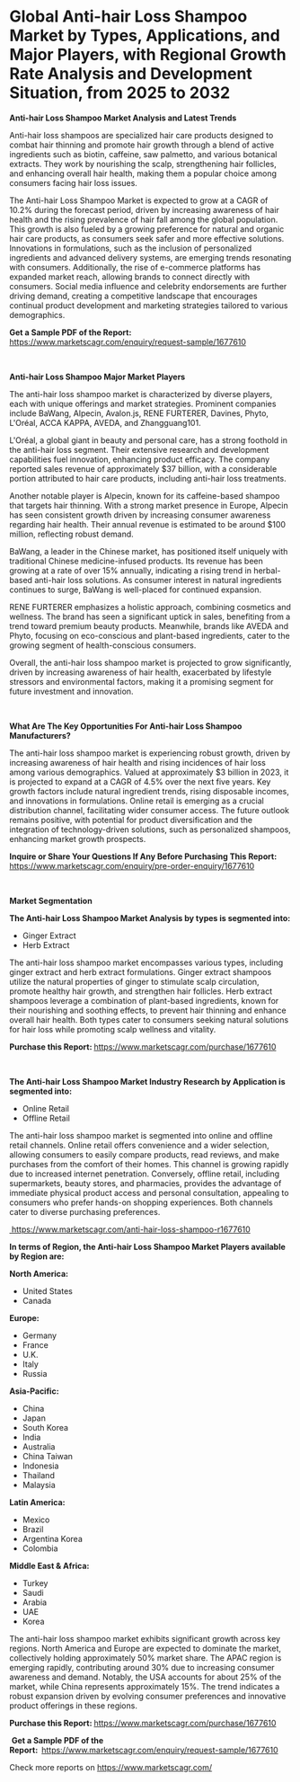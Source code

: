 <p><h1>Global Anti-hair Loss Shampoo Market by Types, Applications, and Major Players, with Regional Growth Rate Analysis and Development Situation, from 2025 to 2032</h1></p><p><strong>Anti-hair Loss Shampoo Market Analysis and Latest Trends</strong></p>
<p><p>Anti-hair loss shampoos are specialized hair care products designed to combat hair thinning and promote hair growth through a blend of active ingredients such as biotin, caffeine, saw palmetto, and various botanical extracts. They work by nourishing the scalp, strengthening hair follicles, and enhancing overall hair health, making them a popular choice among consumers facing hair loss issues.</p><p>The Anti-hair Loss Shampoo Market is expected to grow at a CAGR of 10.2% during the forecast period, driven by increasing awareness of hair health and the rising prevalence of hair fall among the global population. This growth is also fueled by a growing preference for natural and organic hair care products, as consumers seek safer and more effective solutions. Innovations in formulations, such as the inclusion of personalized ingredients and advanced delivery systems, are emerging trends resonating with consumers. Additionally, the rise of e-commerce platforms has expanded market reach, allowing brands to connect directly with consumers. Social media influence and celebrity endorsements are further driving demand, creating a competitive landscape that encourages continual product development and marketing strategies tailored to various demographics.</p></p>
<p><strong>Get a Sample PDF of the Report:&nbsp;</strong> <a href="https://www.marketscagr.com/enquiry/request-sample/1677610?utm_campaign=3192&utm_medium=2&utm_source=Github&utm_content=ia&utm_term=25032025&utm_id=anti-hair-loss-shampoo">https://www.marketscagr.com/enquiry/request-sample/1677610</a></p>
<p>&nbsp;</p>
<p><strong>Anti-hair Loss Shampoo Major Market Players</strong></p>
<p><p>The anti-hair loss shampoo market is characterized by diverse players, each with unique offerings and market strategies. Prominent companies include BaWang, Alpecin, Avalon.js, RENE FURTERER, Davines, Phyto, L'Oréal, ACCA KAPPA, AVEDA, and Zhangguang101. </p><p>L'Oréal, a global giant in beauty and personal care, has a strong foothold in the anti-hair loss segment. Their extensive research and development capabilities fuel innovation, enhancing product efficacy. The company reported sales revenue of approximately $37 billion, with a considerable portion attributed to hair care products, including anti-hair loss treatments.</p><p>Another notable player is Alpecin, known for its caffeine-based shampoo that targets hair thinning. With a strong market presence in Europe, Alpecin has seen consistent growth driven by increasing consumer awareness regarding hair health. Their annual revenue is estimated to be around $100 million, reflecting robust demand.</p><p>BaWang, a leader in the Chinese market, has positioned itself uniquely with traditional Chinese medicine-infused products. Its revenue has been growing at a rate of over 15% annually, indicating a rising trend in herbal-based anti-hair loss solutions. As consumer interest in natural ingredients continues to surge, BaWang is well-placed for continued expansion.</p><p>RENE FURTERER emphasizes a holistic approach, combining cosmetics and wellness. The brand has seen a significant uptick in sales, benefiting from a trend toward premium beauty products. Meanwhile, brands like AVEDA and Phyto, focusing on eco-conscious and plant-based ingredients, cater to the growing segment of health-conscious consumers.</p><p>Overall, the anti-hair loss shampoo market is projected to grow significantly, driven by increasing awareness of hair health, exacerbated by lifestyle stressors and environmental factors, making it a promising segment for future investment and innovation.</p></p>
<p>&nbsp;</p>
<p><strong>What Are The Key Opportunities For Anti-hair Loss Shampoo Manufacturers?</strong></p>
<p><p>The anti-hair loss shampoo market is experiencing robust growth, driven by increasing awareness of hair health and rising incidences of hair loss among various demographics. Valued at approximately $3 billion in 2023, it is projected to expand at a CAGR of 4.5% over the next five years. Key growth factors include natural ingredient trends, rising disposable incomes, and innovations in formulations. Online retail is emerging as a crucial distribution channel, facilitating wider consumer access. The future outlook remains positive, with potential for product diversification and the integration of technology-driven solutions, such as personalized shampoos, enhancing market growth prospects.</p></p>
<p><strong>Inquire or Share Your Questions If Any Before Purchasing This Report:</strong> <a href="https://www.marketscagr.com/enquiry/pre-order-enquiry/1677610?utm_campaign=3192&utm_medium=2&utm_source=Github&utm_content=ia&utm_term=25032025&utm_id=anti-hair-loss-shampoo">https://www.marketscagr.com/enquiry/pre-order-enquiry/1677610</a></p>
<p>&nbsp;</p>
<p><strong>Market Segmentation</strong></p>
<p><strong>The Anti-hair Loss Shampoo Market Analysis by types is segmented into:</strong></p>
<p><ul><li>Ginger Extract</li><li>Herb Extract</li></ul></p>
<p><p>The anti-hair loss shampoo market encompasses various types, including ginger extract and herb extract formulations. Ginger extract shampoos utilize the natural properties of ginger to stimulate scalp circulation, promote healthy hair growth, and strengthen hair follicles. Herb extract shampoos leverage a combination of plant-based ingredients, known for their nourishing and soothing effects, to prevent hair thinning and enhance overall hair health. Both types cater to consumers seeking natural solutions for hair loss while promoting scalp wellness and vitality.</p></p>
<p><strong>Purchase this Report:&nbsp;</strong><a href="https://www.marketscagr.com/purchase/1677610?utm_campaign=3192&utm_medium=2&utm_source=Github&utm_content=ia&utm_term=25032025&utm_id=anti-hair-loss-shampoo">https://www.marketscagr.com/purchase/1677610</a></p>
<p>&nbsp;</p>
<p><strong>The Anti-hair Loss Shampoo Market Industry Research by Application is segmented into:</strong></p>
<p><ul><li>Online Retail</li><li>Offline Retail</li></ul></p>
<p><p>The anti-hair loss shampoo market is segmented into online and offline retail channels. Online retail offers convenience and a wider selection, allowing consumers to easily compare products, read reviews, and make purchases from the comfort of their homes. This channel is growing rapidly due to increased internet penetration. Conversely, offline retail, including supermarkets, beauty stores, and pharmacies, provides the advantage of immediate physical product access and personal consultation, appealing to consumers who prefer hands-on shopping experiences. Both channels cater to diverse purchasing preferences.</p></p>
<p><a href="https://www.marketscagr.com/anti-hair-loss-shampoo-r1677610?utm_campaign=3192&utm_medium=2&utm_source=Github&utm_content=ia&utm_term=25032025&utm_id=anti-hair-loss-shampoo">&nbsp;https://www.marketscagr.com/anti-hair-loss-shampoo-r1677610</a></p>
<p><strong>In terms of Region, the Anti-hair Loss Shampoo Market Players available by Region are:</strong></p>
<p>
    <p> <strong> North America: </strong>
        <ul>
            <li>United States</li>
            <li>Canada</li>
        </ul>
        </p> 
    <p> <strong> Europe: </strong>
        <ul>
            <li>Germany</li>
            <li>France</li>
            <li>U.K.</li>
            <li>Italy</li>
            <li>Russia</li>
        </ul>
        </p> 
    <p> <strong> Asia-Pacific: </strong>
        <ul>
            <li>China</li>
            <li>Japan</li>
            <li>South Korea</li>
            <li>India</li>
            <li>Australia</li>
            <li>China Taiwan</li>
            <li>Indonesia</li>
            <li>Thailand</li>
            <li>Malaysia</li>
        </ul>
        </p> 
    <p> <strong> Latin America: </strong>
        <ul>
            <li>Mexico</li>
            <li>Brazil</li>
            <li>Argentina Korea</li>
            <li>Colombia</li>
        </ul>
        </p> 
    <p> <strong> Middle East & Africa: </strong>
        <ul>
            <li>Turkey</li>
            <li>Saudi</li>
            <li>Arabia</li>
            <li>UAE</li>
            <li>Korea</li>
        </ul>
    </p>
    </p>
<p><p>The anti-hair loss shampoo market exhibits significant growth across key regions. North America and Europe are expected to dominate the market, collectively holding approximately 50% market share. The APAC region is emerging rapidly, contributing around 30% due to increasing consumer awareness and demand. Notably, the USA accounts for about 25% of the market, while China represents approximately 15%. The trend indicates a robust expansion driven by evolving consumer preferences and innovative product offerings in these regions.</p></p>
<p><strong>Purchase this Report: </strong><a href="https://www.marketscagr.com/purchase/1677610?utm_campaign=3192&utm_medium=2&utm_source=Github&utm_content=ia&utm_term=25032025&utm_id=anti-hair-loss-shampoo">https://www.marketscagr.com/purchase/1677610</a></p>
<p>&nbsp;<strong>Get a Sample PDF of the Report:&nbsp;&nbsp;</strong><a href="https://www.marketscagr.com/enquiry/request-sample/1677610?utm_campaign=3192&utm_medium=2&utm_source=Github&utm_content=ia&utm_term=25032025&utm_id=anti-hair-loss-shampoo">https://www.marketscagr.com/enquiry/request-sample/1677610</a></p>
<p><strong></strong></p>
<p>Check more reports on <a href="https://www.marketscagr.com/?utm_campaign=3192&utm_medium=2&utm_source=Github&utm_content=ia&utm_term=25032025&utm_id=anti-hair-loss-shampoo">https://www.marketscagr.com/</a></p>
